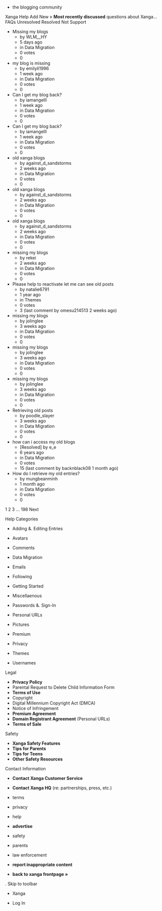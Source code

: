 *   the blogging community

Xanga Help Add New » **Most recently discussed** questions about Xanga… FAQs Unresolved Resolved Not Support

*   Missing my blogs
    *   by WLM\_\_HY
    *   5 days ago
    *   in Data Migration
    *   0 votes
    *   0
*   my blog is missing
    *   by emilyli1996
    *   1 week ago
    *   in Data Migration
    *   0 votes
    *   0
*   Can I get my blog back?
    *   by iamangelll
    *   1 week ago
    *   in Data Migration
    *   0 votes
    *   0
*   Can I get my blog back?
    *   by iamangelll
    *   1 week ago
    *   in Data Migration
    *   0 votes
    *   0
*   old xanga blogs
    *   by against\_d\_sandstorms
    *   2 weeks ago
    *   in Data Migration
    *   0 votes
    *   0
*   old xanga blogs
    *   by against\_d\_sandstorms
    *   2 weeks ago
    *   in Data Migration
    *   0 votes
    *   0
*   old xanga blogs
    *   by against\_d\_sandstorms
    *   2 weeks ago
    *   in Data Migration
    *   0 votes
    *   0
*   missing my blogs
    *   by rekei
    *   2 weeks ago
    *   in Data Migration
    *   0 votes
    *   0
*   Please help to reactivate let me can see old posts
    *   by natalie6791
    *   1 year ago
    *   in Themes
    *   0 votes
    *   3 (last comment by omesu214513 2 weeks ago)
*   missing my blogs
    *   by jolinglee
    *   3 weeks ago
    *   in Data Migration
    *   0 votes
    *   0
*   missing my blogs
    *   by jolinglee
    *   3 weeks ago
    *   in Data Migration
    *   0 votes
    *   0
*   missing my blogs
    *   by jolinglee
    *   3 weeks ago
    *   in Data Migration
    *   0 votes
    *   0
*   Retrieving old posts
    *   by poodle\_slayer
    *   3 weeks ago
    *   in Data Migration
    *   0 votes
    *   0
*   how can i access my old blogs
    *   \[Resolved\] by e\_e
    *   6 years ago
    *   in Data Migration
    *   0 votes
    *   15 (last comment by backnblack08 1 month ago)
*   How do I retrieve my old entries?
    *   by mungbeanminh
    *   1 month ago
    *   in Data Migration
    *   0 votes
    *   0

1 2 3 ... 198 Next

Help Categories

*   Adding &. Editing Entries
*   Avatars
*   Comments
*   Data Migration
*   Emails
*   Following
*   Getting Started
*   Miscellaenous

*   Passwords &. Sign-In
*   Personal URLs
*   Pictures
*   Premium
*   Privacy
*   Themes
*   Usernames

Legal

*   **Privacy Policy**
*   Parental Request to Delete Child Information Form
*   **Terms of Use**
*   Copyright
*   Digital Millennium Copyright Act (DMCA)
*   Notice of Infringement
*   **Premium Agreement**
*   **Domain Registrant Agreement** (Personal URLs)
*   **Terms of Sale**

Safety

*   **Xanga Safety Features**
*   **Tips for Parents**
*   **Tips for Teens**
*   **Other Safety Resources**

Contact Information

*   **Contact Xanga Customer Service**
*   **Contact Xanga HQ** (re: partnerships, press, etc.)

*   terms
*   privacy
*   help
*   **advertise**

*   safety
*   parents
*   law enforcement
*   **report inappropriate content**

*   **back to xanga frontpage »**

<img src="http://pixel.quantserve.com/pixel/p-87h-iNOVooym2.gif" style="display: none" height="1" width="1" alt="Quantcast"/>. Skip to toolbar

*   Xanga

*   Log In